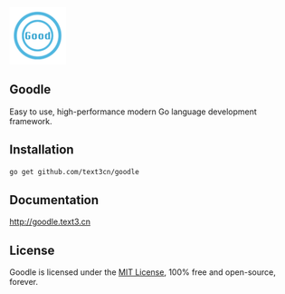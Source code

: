 <img src='./logo.png' width='100px' height='100px'/>

## Goodle
Easy to use, high-performance modern Go language development framework.
 
## Installation
```bash
go get github.com/text3cn/goodle
```

## Documentation
 <a href="http://goodle.text3.cn">http://goodle.text3.cn</a>

## License
Goodle is licensed under the <a href="https://github.com/text3cn/goodle/blob/main/LICENSE">MIT License</a>, 100% free and open-source, forever.
